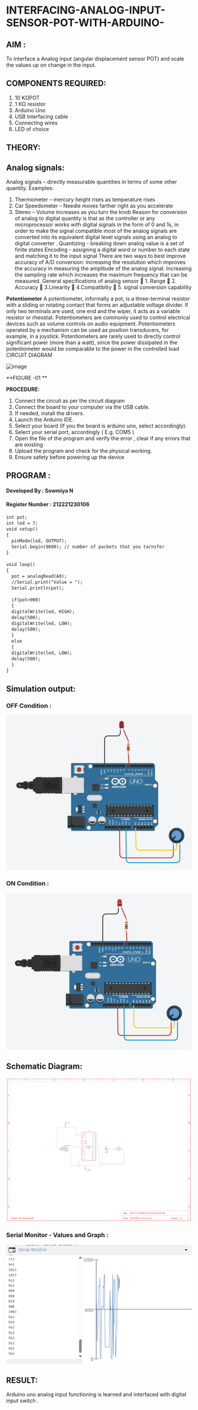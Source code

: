  # INTERFACING-ANALOG-INPUT-SENSOR-POT-WITH-ARDUINO-
## AIM : 
 To interface a Analog  input (angular displacement sensor POT) and scale the values up on change in the input.
## COMPONENTS REQUIRED:
1.	10 KΩPOT
2.	1 KΩ resistor 
3.	Arduino Uno 
4.	USB Interfacing cable 
5.	Connecting wires 
6.	LED of choice 

## THEORY: 

## Analog signals:

Analog signals – directly measurable quantities in terms of some other quantity.
Examples:
1. Thermometer – mercury height rises as temperature rises
2. Car Speedometer – Needle moves farther right as you accelerate
3. Stereo – Volume increases as you turn the knob
Reason for conversion of analog to digital quantity is that as the controller or any microprocessor works with digital signals in the form of 0 and 1s, in order to make the signal compatible  most of the analog signals are converted into its equivalent digital level signals using an analog to digital converter .
Quantizing - breaking down analog value is a set of finite states
Encoding - assigning a digital word or number to each state and matching it to the input signal
 There are two ways to best improve accuracy of A/D conversion:
Increasing the resolution which improves the accuracy in measuring the amplitude of the analog signal.
Increasing the sampling rate which increases the maximum frequency that can be measured.
General specifications of analog sensor
	1. Range
	2. Accuracy
	3.Linearity
	4.Compatiblity
	5. signal conversion capability

**Potentiometer**
A potentiometer, informally a pot, is a three-terminal resistor with a sliding or rotating contact that forms an adjustable voltage divider. If only two terminals are used, one end and the wiper, it acts as a variable resistor or rheostat.
Potentiometers are commonly used to control electrical devices such as volume controls on audio equipment. Potentiometers operated by a mechanism can be used as position transducers, for example, in a joystick. Potentiometers are rarely used to directly control significant power (more than a watt), since the power dissipated in the potentiometer would be comparable to the power in the controlled load
CIRCUIT DIAGRAM





![image](https://user-images.githubusercontent.com/36288975/163530788-eec3cdc3-95e8-4d2d-8349-6d0ea4c9439c.png)

**FIGURE -01
**

**PROCEDURE:**

1.	Connect the circuit as per the circuit diagram 
2.	Connect the board to your computer via the USB cable.
3.	If needed, install the drivers.
4.	Launch the Arduino IDE.
5.	Select your board (If you the board is arduino uno, select accordingly).
6.	Select your serial port, accordingly ( E.g. COM5 )
7.	Open the file of the program  and verify the error , clear if any errors that are existing 
8.	Upload the program and check for the physical working. 
9.	Ensure safety before powering up the device 



## PROGRAM : 

#### Developed By : Sowmiya N
#### Register Number : 212221230106
 
```
int pot;
int led = 7;
void setup()
{
  pinMode(led, OUTPUT);
  Serial.begin(9600); // number of packets that you tarnsfer
}

void loop()
{
  pot = analogRead(A0);
  //Serial.print("Value = ");
  Serial.println(pot);
  
  if(pot>900)
  {
  digitalWrite(led, HIGH);
  delay(500);
  digitalWrite(led, LOW);
  delay(500); 
  }
  else
  {
  digitalWrite(led, LOW);
  delay(500);
  }
}
```

## Simulation output:
### OFF Condition : 
![OP](./r2.png)
### ON Condition : 
![OP](./r1.png)
## Schematic  Diagram:
![OP](./R3.png)
### Serial Monitor -  Values and Graph :
![op](./R4.png)

## RESULT:
Arduino uno analog input functioning is learned and interfaced with digital input switch .
